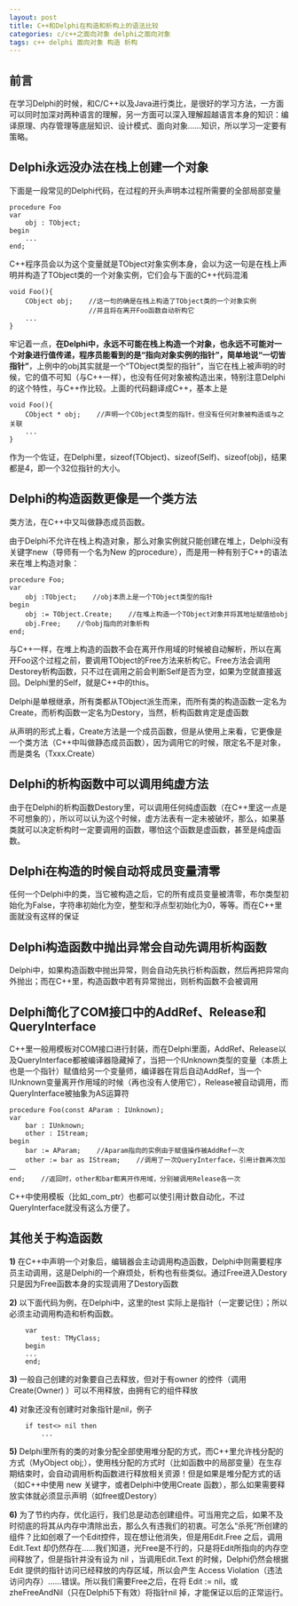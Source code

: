 ```yaml
---
layout: post
title: C++和Delphi在构造和析构上的语法比较
categories: c/c++之面向对象 delphi之面向对象
tags: c++ delphi 面向对象 构造 析构
---
```



前言
----

在学习Delphi的时候，和C/C++以及Java进行类比，是很好的学习方法，一方面可以同时加深对两种语言的理解，另一方面可以深入理解超越语言本身的知识：编译原理、内存管理等底层知识、设计模式、面向对象……知识，所以学习一定要有策略。 

Delphi永远没办法在栈上创建一个对象
--------------------

下面是一段常见的Delphi代码，在过程的开头声明本过程所需要的全部局部变量

    procedure Foo
    var
        obj : TObject;
    begin
        ...
    end;

C++程序员会以为这个变量就是TObject对象实例本身，会以为这一句是在栈上声明并构造了TObject类的一个对象实例，它们会与下面的C++代码混淆

    void Foo(){
        CObject obj;    //这一句的确是在栈上构造了TObject类的一个对象实例
                        //并且将在离开Foo函数自动析构它
        ...
    }

牢记着一点，**在Delphi中，永远不可能在栈上构造一个对象，也永远不可能对一个对象进行值传递，程序员能看到的是“指向对象实例的指针”，简单地说“一切皆指针”**，上例中的obj其实就是一个“TObject类型的指针”，当它在栈上被声明的时候，它的值不可知（与C++一样），也没有任何对象被构造出来，特别注意Delphi的这个特性，与C++作比较。上面的代码翻译成C++，基本上是

    void Foo(){
        CObject * obj;    //声明一个CObject类型的指针，但没有任何对象被构造或与之关联
        ...
    }

作为一个佐证，在Delphi里，sizeof(TObject)、sizeof(Self)、sizeof(obj)，结果都是4，即一个32位指针的大小。

Delphi的构造函数更像是一个类方法
---------------------------

类方法，在C++中又叫做静态成员函数。

由于Delphi不允许在栈上构造对象，那么对象实例就只能创建在堆上，Delphi没有关键字new（导师有一个名为New 的procedure），而是用一种有别于C++的语法来在堆上构造对象：

    procedure Foo;
    var 
        obj :TObject;    //obj本质上是一个TObject类型的指针
    begin
        obj := TObject.Create;    //在堆上构造一个TObject对象并将其地址赋值给obj
        obj.Free;    //令obj指向的对象析构
    end;

与C++一样，在堆上构造的函数不会在离开作用域的时候被自动解析，所以在离开Foo这个过程之前，要调用TObject的Free方法来析构它。Free方法会调用Destorey析构函数，只不过在调用之前会判断Self是否为空，如果为空就直接返回。Delphi里的Self，就是C++中的this。

Delphi是单根继承，所有类都从TObject派生而来，而所有类的构造函数一定名为Create，而析构函数一定名为Destory，当然，析构函数肯定是虚函数

从声明的形式上看，Create方法是一个成员函数，但是从使用上来看，它更像是一个类方法（C++中叫做静态成员函数），因为调用它的时候，限定名不是对象，而是类名（Txxx.Create）

Delphi的析构函数中可以调用纯虚方法
--------------------

由于在Delphi的析构函数Destory里，可以调用任何纯虚函数（在C++里这一点是不可想象的），所以可以认为这个时候，虚方法表有一定未被破坏，那么，如果基类就可以决定析构时一定要调用的函数，哪怕这个函数是虚函数，甚至是纯虚函数。

Delphi在构造的时候自动将成员变量清零
---------------------

任何一个Delphi中的类，当它被构造之后，它的所有成员变量被清零，布尔类型初始化为False，字符串初始化为空，整型和浮点型初始化为0，等等。而在C++里面就没有这样的保证

Delphi构造函数中抛出异常会自动先调用析构函数
-------------------------

Delphi中，如果构造函数中抛出异常，则会自动先执行析构函数，然后再把异常向外抛出；而在C++里，构造函数中若有异常抛出，则析构函数不会被调用

Delphi简化了COM接口中的AddRef、Release和QueryInterface
---------------------------------------------

C++里一般用模板对COM接口进行封装，而在Delphi里面，AddRef、Release以及QueryInterface都被编译器隐藏掉了，当把一个IUnknown类型的变量（本质上也是一个指针）赋值给另一个变量师，编译器在背后自动AddRef，当一个IUnknown变量离开作用域的时候（再也没有人使用它），Release被自动调用，而QueryInterface被抽象为AS运算符

    procedure Foo(const AParam : IUnknown);
    var
        bar : IUnknown;
        other : IStream;
    begin
        bar := AParam;    //Aparam指向的实例由于赋值操作被AddRef一次
        other := bar as IStream;    //调用了一次QueryInterface，引用计数再次加一
    end;    //返回时，other和bar都离开作用域，分别被调用Release各一次

C++中使用模板（比如_com_ptr）也都可以使引用计数自动化，不过QueryInterface就没有这么方便了。

其他关于构造函数
--------

**1)** 在C++中声明一个对象后，编辑器会主动调用构造函数，Delphi中则需要程序员主动调用，这是Delphi的一个麻烦处，析构也有些类似。通过Free进入Destory只是因为Free函数本身的实现调用了Destory函数

**2)** 以下面代码为例，在Delphi中，这里的test 实际上是指针（一定要记住）；所以必须主动调用构造和析构函数。

        var
            test: TMyClass;
        begin
        ...
        end;

**3)** 一般自己创建的对象要自己去释放，但对于有owner 的控件（调用 Create(Owner) ）可以不用释放，由拥有它的组件释放

**4)** 对象还没有创建时对象指针是nil，例子

        if test<> nil then
            ...

**5)** Delphi里所有的类的对象分配全部使用堆分配的方式，而C++里允许栈分配的方式（MyObject obj;），使用栈分配的方式时（比如函数中的局部变量）在生存期结束时，会自动调用析构函数进行释放相关资源！但是如果是堆分配方式的话（如C++中使用 new 关键字，或者Delphi中使用Create 函数），那么如果需要释放实体就必须显示声明（如free或Destory）

**6)** 为了节约内存，优化运行，我们总是动态创建组件。可当用完之后，如果不及时彻底的将其从内存中清除出去，那么久有违我们的初衷。可怎么“杀死”所创建的组件？比如创艰了一个Edit控件，现在想让他消失，但是用Edit.Free 之后，调用 Edit.Text 却仍然存在……我们知道，光Free是不行的，只是将Edit所指向的内存空间释放了，但是指针并没有设为 nil ，当调用Edit.Text 的时候，Delphi仍然会根据Edit 提供的指针访问已经释放的内存区域，所以会产生 Access Violation（违法访问内存）……错误。所以我们需要Free之后，在将 Edit := nil，或zheFreeAndNil（只在Delphi5下有效）将指针nil 掉，才能保证以后的正常运行。
